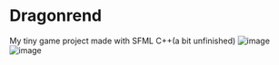 # Dragonrend
My tiny game project made with SFML C++(a bit unfinished)
![image](https://user-images.githubusercontent.com/56658268/142726033-f0f985e9-3e2b-411d-b946-ff431044b308.png)
![image](https://user-images.githubusercontent.com/56658268/142726065-2eaef498-2f99-4812-86fc-9fd646b0e74f.png)

